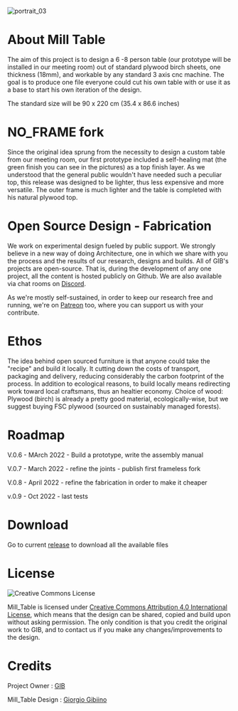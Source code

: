 

![portrait_03](https://user-images.githubusercontent.com/97519980/196459263-b234c63e-be43-4957-aec1-954507964939.jpg)

# About Mill Table
The aim of this project is to design a 6 -8 person table (our prototype will be installed in our meeting room) out of standard plywood birch sheets, one thickness (18mm), and workable by any standard 3 axis cnc machine. The goal is to produce one file everyone could cut his own table with or use it as a base to start his own iteration of the design. 

The standard size will be 90 x 220 cm (35.4 x 86.6 inches)

# NO_FRAME fork

Since the original idea sprung from the necessity to design a custom table from our meeting room, our first prototype included a self-healing mat (the green finish you can see in the pictures) as a top finish layer. As we understood that the general public wouldn't have needed such a peculiar top, this release was designed to be lighter, thus less expensive and more versatile. The outer frame is much lighter and the table is completed with his natural plywood top.

# Open Source Design - Fabrication 
We work on experimental design fueled by public support.
We strongly believe in a new way of doing Architecture, one in which we share with you the process and the results of our research, designs and builds.
All of GIB's projects are open-source. That is, during the development of any one project, all the content is hosted publicly on Github. We are also available via chat rooms on [Discord](https://discord.gg/3Qf9EzJqV9).

As we're mostly self-sustained, in order to keep our research free and running, we're on [Patreon](https://www.patreon.com/StudioGIB) too, where you can support us with your contribute.

# Ethos
The idea behind open sourced furniture is that anyone could take the "recipe" and build it locally.
It cutting down the costs of transport, packaging and delivery, reducing considerably the carbon footprint of the process.
In addition to ecological reasons, to build locally means redirecting work toward local craftsmans, thus an healtier economy.
Choice of wood:
Plywood (birch) is already a pretty good material, ecologically-wise, but we suggest buying FSC plywood (sourced on sustainably managed forests).


# Roadmap
V.0.6 - MArch 2022 - Build a prototype, write the assembly manual

V.0.7 - March 2022 -  refine the joints - publish first frameless fork

V.0.8 - April 2022 - refine the fabrication in order to make it cheaper 

v.0.9 - Oct 2022 - last tests



# Download 
Go to current [release](https://github.com/StudioGIB/Mill_Table/releases/tag/0.8) to download all the available files

# License
![Creative Commons License](https://i.creativecommons.org/l/by/4.0/88x31.png)

Mill_Table is licensed under [Creative Commons Attribution 4.0 International License](https://creativecommons.org/licenses/by/4.0/), which means that the design can be shared, copied and build upon without asking permission. The only condition is that you credit the original work to GIB, and to contact us if you make any changes/improvements to the design.

# Credits

Project Owner : [GIB](http://studiogib.com/)

Mill_Table Design : [Giorgio Gibiino](https://www.instagram.com/jj_nelson/)
